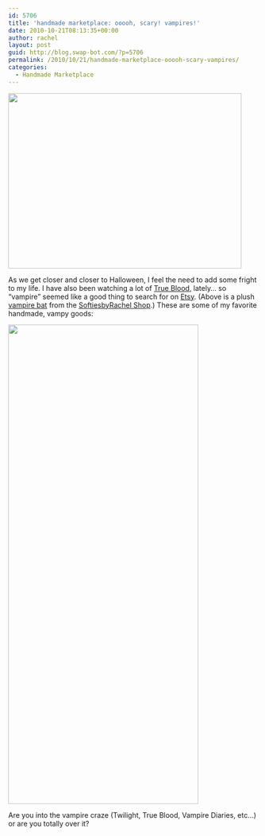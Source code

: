 ```yaml
---
id: 5706
title: 'handmade marketplace: ooooh, scary! vampires!'
date: 2010-10-21T08:13:35+00:00
author: rachel
layout: post
guid: http://blog.swap-bot.com/?p=5706
permalink: /2010/10/21/handmade-marketplace-ooooh-scary-vampires/
categories:
  - Handmade Marketplace
---
```

[<img src="http://blog.swap-bot.com/wp-content/uploads/2010/10/vampirebat.jpg" alt="" title="vampirebat" width="470" height="353" class="aligncenter size-full wp-image-5707" srcset="http://blog.swap-bot.com/wp-content/uploads/2010/10/vampirebat-300x225.jpg 300w, http://blog.swap-bot.com/wp-content/uploads/2010/10/vampirebat.jpg 470w" sizes="(max-width: 470px) 100vw, 470px" />](http://www.etsy.com/listing/45270083/small-purple-felt-nosferatu-vampire-bat?ref=v1_other_2)

As we get closer and closer to Halloween, I feel the need to add some fright to my life. I have also been watching a lot of [True Blood](http://www.hbo.com/true-blood?cmpid=s1tb), lately&#8230; so &#8220;vampire&#8221; seemed like a good thing to search for on [Etsy](http://www.etsy.com/). (Above is a plush [vampire bat](http://www.etsy.com/listing/45270083/small-purple-felt-nosferatu-vampire-bat?ref=v1_other_2) from the [SoftiesbyRachel Shop](http://www.etsy.com/shop/SoftiesbyRachel?ref=seller_info).) These are some of my favorite handmade, vampy goods: 

[<img src="http://blog.swap-bot.com/wp-content/uploads/2010/10/Screen-shot-2010-10-21-at-12.13.50-PM.png" alt="" title="Screen shot 2010-10-21 at 12.13.50 PM" width="383" height="965" class="aligncenter size-full wp-image-5786" srcset="http://blog.swap-bot.com/wp-content/uploads/2010/10/Screen-shot-2010-10-21-at-12.13.50-PM-119x300.png 119w, http://blog.swap-bot.com/wp-content/uploads/2010/10/Screen-shot-2010-10-21-at-12.13.50-PM.png 383w" sizes="(max-width: 383px) 100vw, 383px" />](http://blog.swap-bot.com/wp-content/uploads/2010/10/Screen-shot-2010-10-21-at-12.13.50-PM.png)

Are you into the vampire craze (Twilight, True Blood, Vampire Diaries, etc&#8230;) or are you totally over it?